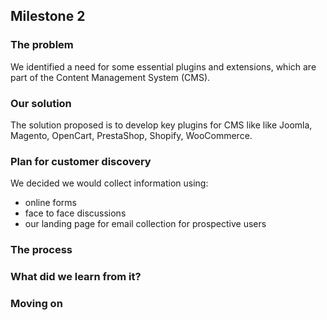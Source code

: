 ## Milestone 2

### The problem
We identified a need for some essential plugins and extensions, which are part of the Content Management System (CMS).

### Our solution
The solution proposed is to develop key plugins for CMS like like Joomla, Magento, OpenCart, PrestaShop, Shopify, WooCommerce.

### Plan for customer discovery
We decided we would collect information using:
- online forms
- face to face discussions
- our landing page for email collection for prospective users

### The process


### What did we learn from it?


### Moving on
